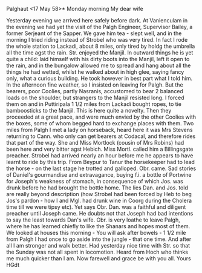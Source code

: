  Palghaut <17 May 58>*
 Monday morning
My dear wife

Yesterday evening we arrived here safely before dark. At Vanienculam in the evening we had yet the visit of the Palgh Engineer, Supervisor Bailey, a former Serjeant of the Sapper. We gave him tea - slept well, and in the morning I tried riding instead of Strobel who was very tired. In fact I rode the whole station to Lackadi, about 8 miles, only tired by holdg the umbrella all the time agst the rain. Str. enjoyed the Manjil. In outward things he is yet quite a child: laid himself with his dirty boots into the Manjil, left it open to the rain, and in the bungalow allowed me to spread and hang about all the things he had wetted, whilst he walked about in high glee, saying fancy only, what a curious building. He took however in best part what I told him. In the afternoon fine weather, so I insisted on leaving for Palgh. But the bearers, poor Coolies, partly Nasranis, accustomed to bear 2 balanced loads on the shoulder, but strangers to the Manjil resisted long. I forced them on and in Puttiripala 1 1/2 miles from Lackadi bought ropes, to tie bamboosticks to the Manjil. This is here quite a novelty. Then they proceeded at a great pace, and were much envied by the other Coolies with the boxes, some of whom begged hard to exchange places with them. Two miles from Palgh I met a lady on horseback, heard here it was Mrs Stevens returning to Cann. who only can get bearers at Codacal, and therefore rides that part of the way. She and Miss Mortlock (cousin of Mrs Robins) had been here and very bitter agst Hebich. Miss Mortl. called him a Billingsgate preacher. Strobel had arrived nearly an hour before me he appears to have learnt to ride by this trip. From Beypur to Tanur the horsekeeper had to lead the horse - on the last stage he trotted and galloped. Obr. came. Sad stories of Daniel's gourmandise and extravagance, buying f.i. a bottle of Portwine for Joseph's weakness of stomach, in consequence of which Jos. was drunk before he had brought the bottle home. The lies Dan. and Jos. told are really beyond description (how Strobel had been forced by Heb to beg Jos's pardon - how I and Mgl. had drunk wine in Coorg during the Cholera time till we were tipsy etc). Yet says Obr. Dan. was a faithful and diligent preacher until Joseph came. He doubts not that Joseph had bad intentions to say the least towards Dan's wife. Obr. is very loathe to leave Palgh, where he has learned chiefly to like the Shanars and hopes most of them. We looked at houses this morning - You will ask after bowels - 1 1/2 mile from Palgh I had once to go aside into the jungle - that one time. And after all I am stronger and walk better. Had yesterday nice time with Str. so that the Sunday was not all spent in locomotion. Heard from Hoch who thinks me much quicker than I am. Now farewell and grace be with you all.
 Yours HGdt

